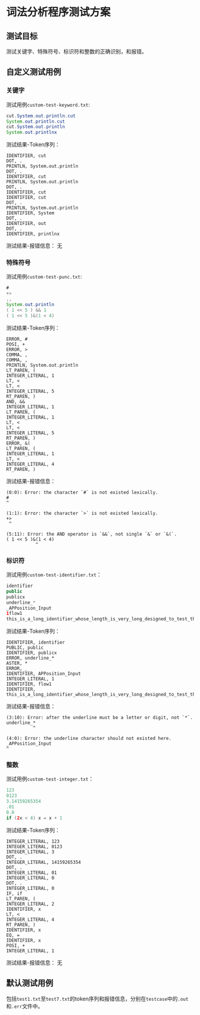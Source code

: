 # 词法分析程序测试方案

## 测试目标
测试关键字、特殊符号、标识符和整数的正确识别，和报错。


## 自定义测试用例

### 关键字

测试用例`custom-test-keyword.txt`:
```java
cut.System.out.println.cut
System.out.println.cut
cut.System.out.println
System.out.printlnx
```

测试结果-Token序列：
```
IDENTIFIER, cut
DOT, .
PRINTLN, System.out.println
DOT, .
IDENTIFIER, cut
PRINTLN, System.out.println
DOT, .
IDENTIFIER, cut
IDENTIFIER, cut
DOT, .
PRINTLN, System.out.println
IDENTIFIER, System
DOT, .
IDENTIFIER, out
DOT, .
IDENTIFIER, printlnx
```

测试结果-报错信息：
无



### 特殊符号

测试用例`custom-test-punc.txt`:
```java
#
+>
,,
System.out.println
( 1 << 5 ) && 1
( 1 << 5 )&(1 < 4)
```

测试结果-Token序列：
```
ERROR, #
POSI, +
ERROR, >
COMMA, ,
COMMA, ,
PRINTLN, System.out.println
LT_PAREN, (
INTEGER_LITERAL, 1
LT, <
LT, <
INTEGER_LITERAL, 5
RT_PAREN, )
AND, &&
INTEGER_LITERAL, 1
LT_PAREN, (
INTEGER_LITERAL, 1
LT, <
LT, <
INTEGER_LITERAL, 5
RT_PAREN, )
ERROR, &(
LT_PAREN, (
INTEGER_LITERAL, 1
LT, <
INTEGER_LITERAL, 4
RT_PAREN, )
```

测试结果-报错信息：
```
(0:0): Error: the character `#` is not existed lexically.
#
^

(1:1): Error: the character `>` is not existed lexically.
+>
 ^

(5:11): Error: the AND operator is `&&`, not single `&` or `&(`.
( 1 << 5 )&(1 < 4)
           ^
```

### 标识符

测试用例`custom-test-identifier.txt`：
```java
identifier
public
publicx
underline_*
_APPosition_Input
1flow1
this_is_a_long_identifier_whose_length_is_very_long_designed_to_test_the_lexer_if_it_handles_this_situation_correctly
```

测试结果-Token序列：
```
IDENTIFIER, identifier
PUBLIC, public
IDENTIFIER, publicx
ERROR, underline_*
ASTER, *
ERROR, _
IDENTIFIER, APPosition_Input
INTEGER_LITERAL, 1
IDENTIFIER, flow1
IDENTIFIER, this_is_a_long_identifier_whose_length_is_very_long_designed_to_test_the_lexer_if_it_handles_this_situation_correctly
```

测试结果-报错信息：
```
(3:10): Error: after the underline must be a letter or digit, not `*`.
underline_*
          ^

(4:0): Error: the underline character should not existed here.
_APPosition_Input
^
```

### 整数

测试用例`custom-test-integer.txt`：
```java
123
0123
3.14159265354
.01
0.0
if (2x < 4) x = x + 1
```

测试结果-Token序列：
```
INTEGER_LITERAL, 123
INTEGER_LITERAL, 0123
INTEGER_LITERAL, 3
DOT, .
INTEGER_LITERAL, 14159265354
DOT, .
INTEGER_LITERAL, 01
INTEGER_LITERAL, 0
DOT, .
INTEGER_LITERAL, 0
IF, if
LT_PAREN, (
INTEGER_LITERAL, 2
IDENTIFIER, x
LT, <
INTEGER_LITERAL, 4
RT_PAREN, )
IDENTIFIER, x
EQ, =
IDENTIFIER, x
POSI, +
INTEGER_LITERAL, 1
```

测试结果-报错信息：
无


## 默认测试用例

包括`test1.txt`至`test7.txt`的token序列和报错信息，分别在`testcase`中的`.out`和`.err`文件中。
